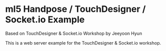 # ml5 Handpose / TouchDesigner / Socket.io Example

Based on TouchDesigner & Socket.io Workshop by Jeeyoon Hyun


This is a web server example for the TouchDesigner & Socket.io workshop.
